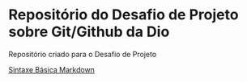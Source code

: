 # Repositório do Desafio de Projeto sobre Git/Github da Dio
Repositório criado para o Desafio de Projeto

[Sintaxe Básica Markdown](https://www.markdownguide.org/basic-syntax/)
